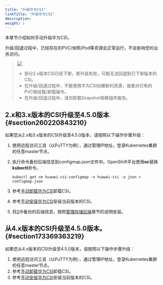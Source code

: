```yaml
---
title: "升级华为CSI"
linkTitle: "升级华为CSI"
description: 
weight: 1
---
```


本章节介绍如何手动升级华为CSI。

升级/回退过程中，已经存在的PVC/快照/Pod等资源会正常运行，不会影响您的业务访问。

>![](/css-docs/public_sys-resources/zh-cn/icon-notice.gif)  
>-   部分2.x版本CSI已经下架，若升级失败，可能无法回退到已下架版本的CSI。
>-   在升级/回退过程中，不能使用华为CSI创建新的资源，或者对已有的PVC做挂载/卸载操作。
>-   在升级/回退过程中，请勿卸载Snapshot依赖组件服务。

## 2.x和3.x版本的CSI升级至4.5.0版本{#section260220843210}

如果您从2.x和3.x版本的CSI升级至4.5.0版本，请按照以下操作步骤升级：

1.  使用远程访问工具（以PuTTY为例），通过管理IP地址，登录Kubernetes集群的任意master节点。
2.  <a name="li1699321211285"></a>执行命令备份后端信息到configmap.json文件中。OpenShift平台使用**oc**替换**kubectl**命令。

    ```
    kubectl get cm huawei-csi-configmap -n huawei-csi -o json > configmap.json
    ```

3.  参考[手动卸载华为CSI](/v4.5.0/installation-and-deployment/uninstalling-huawei-csi/manually-uninstalling-huawei-csi)卸载CSI。
4.  参考[手动安装华为CSI](/v4.5.0/installation-and-deployment/installing-huawei-csi/manually-installing-huawei-csi)安装当前版本的CSI。
5.  将[2](#li1699321211285)中备份的后端信息，按照[管理存储后端](/v4.5.0/storage-backend-management/managing-storage-backends)章节的说明安装。

## 从4.x版本的CSI升级至4.5.0版本。{#section173369363219}

如果您从4.x版本的CSI升级至4.5.0版本，请按照以下操作步骤升级：

1.  使用远程访问工具（以PuTTY为例），通过管理IP地址，登录Kubernetes集群的任意master节点。
2.  参考[手动卸载华为CSI](/v4.5.0/installation-and-deployment/uninstalling-huawei-csi/manually-uninstalling-huawei-csi)卸载CSI。
3.  参考[手动安装华为CSI](/v4.5.0/installation-and-deployment/installing-huawei-csi/manually-installing-huawei-csi)安装当前版本的CSI。

